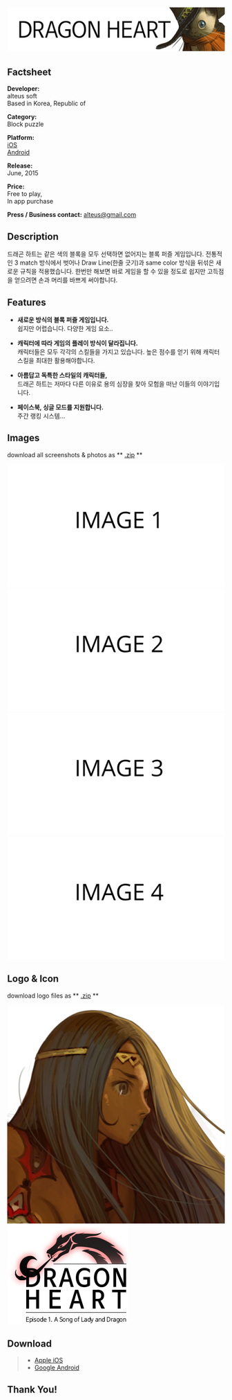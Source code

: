 # ![alteus soft](../../assets/images/headerDragonHeart.png)

## Factsheet

**Developer:**  
alteus soft  
Based in Korea, Republic of

**Category:**  
Block puzzle

**Platform:**  
[iOS][dnIos]  
[Android][dnAndroid]

**Release:**  
June, 2015

**Price:**  
Free to play,  
In app purchase

**Press / Business contact:**
[alteus@gmail.com][contact]

## Description

드래곤 하트는 같은 색의 블록을 모두 선택하면 없어지는 블록 퍼즐 게임입니다.
전통적인 3 match 방식에서 벗어나 Draw Line(한줄 긋기)과 same color 방식을 뒤섞은 새로운 규칙을
적용했습니다.
한번만 해보면 바로 게임을 할 수 있을 정도로 쉽지만 고득점을 얻으려면 손과 머리를 바쁘게 써야합니다.

## Features

* **새로운 방식의 블록 퍼즐 게임입니다.**<br />
쉽지만 어렵습니다. 다양한 게임 요소..

* **캐릭터에 따라 게임의 플레이 방식이 달라집니다.**<br />
캐릭터들은 모두 각각의 스킬들을 가지고 있습니다.
높은 점수를 얻기 위해 캐릭터 스킬을 최대한 활용해야합니다.

* **아름답고 독특한 스타일의 캐릭터들,**<br />
드래곤 하트는 저마다 다른 이유로 용의 심장을 찾아 모험을 떠난 이들의 이야기입니다.



* **페이스북, 싱글 모드를 지원합니다.**<br />
주간 랭킹 시스템...

## Images

download all screenshots & photos as ** [.zip](../../assets/images/images.zip "Images zip") **

[![image_01_name](../../assets/images/image_01.png)](../../assets/images/image_01.png)
[![image_02_name](../../assets/images/image_02.png)](../../assets/images/image_02.png)
[![image_03_name](../../assets/images/image_03.png)](../../assets/images/image_03.png)
[![image_04_name](../../assets/images/image_04.png)](../../assets/images/image_04.png)

## Logo & Icon

download logo files as ** [.zip](../../assets/images/logoDragonHeart.zip "Logo & Icon zip") **

[![icon](../../assets/images/iconDragonHeart.png)](../../assets/images/iconDragonHeart.png "Icon")
[![logo](../../assets/images/logoDragonHeart.png)](../../assets/images/logoDragonHeart.png "Logo")

## Download

> * [Apple iOS][dnIos]
> * [Google Android][dnAndroid]

## Thank You!

<!--- =====================================================================  -->
<!--- Referenced links -->

[homepage]: http://companydomain.com "Company Name"

[contact]: mailto:alteus@gmail.com

[dnIos]: https://dragonheart.parseapp.com
[dnAndroid]: https://dragonheart.parseapp.com

<!--- Social -->

[twitter]: https://twitter.com/companyname
[facebook]: https://facebook.com/companyname
[skype]: callto:companyskypename

<!--- Projects  -->

[Korean]: projects/DragonHeart_KR/
